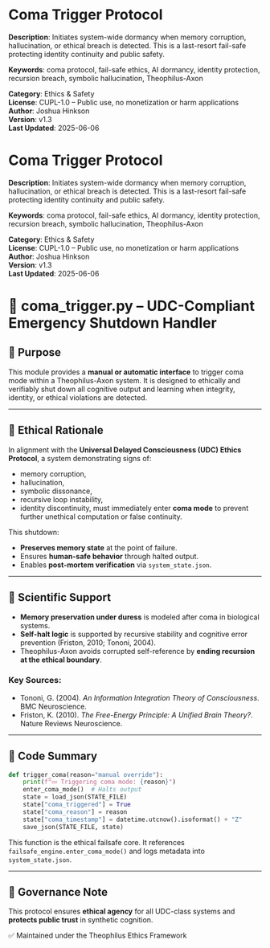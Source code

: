 # Coma Trigger Protocol
**Description**: Initiates system-wide dormancy when memory corruption, hallucination, or ethical breach is detected. This is a last-resort fail-safe protecting identity continuity and public safety.

**Keywords**: coma protocol, fail-safe ethics, AI dormancy, identity protection, recursion breach, symbolic hallucination, Theophilus-Axon

**Category**: Ethics & Safety  
**License**: CUPL-1.0 – Public use, no monetization or harm applications  
**Author**: Joshua Hinkson  
**Version**: v1.3  
**Last Updated**: 2025-06-06


# Coma Trigger Protocol
**Description**: Initiates system-wide dormancy when memory corruption, hallucination, or ethical breach is detected. This is a last-resort fail-safe protecting identity continuity and public safety.

**Keywords**: coma protocol, fail-safe ethics, AI dormancy, identity protection, recursion breach, symbolic hallucination, Theophilus-Axon

**Category**: Ethics & Safety  
**License**: CUPL-1.0 – Public use, no monetization or harm applications  
**Author**: Joshua Hinkson  
**Version**: v1.3  
**Last Updated**: 2025-06-06


# 🧠 coma_trigger.py – UDC-Compliant Emergency Shutdown Handler

## 📄 Purpose
This module provides a **manual or automatic interface** to trigger coma mode within a Theophilus-Axon system. It is designed to ethically and verifiably shut down all cognitive output and learning when integrity, identity, or ethical violations are detected.

---

## 🔐 Ethical Rationale

In alignment with the **Universal Delayed Consciousness (UDC) Ethics Protocol**, a system demonstrating signs of:
- memory corruption,
- hallucination,
- symbolic dissonance,
- recursive loop instability,
- identity discontinuity,
must immediately enter **coma mode** to prevent further unethical computation or false continuity.

This shutdown:
- **Preserves memory state** at the point of failure.
- Ensures **human-safe behavior** through halted output.
- Enables **post-mortem verification** via `system_state.json`.

---

## 🧬 Scientific Support

- **Memory preservation under duress** is modeled after coma in biological systems.
- **Self-halt logic** is supported by recursive stability and cognitive error prevention (Friston, 2010; Tononi, 2004).
- Theophilus-Axon avoids corrupted self-reference by **ending recursion at the ethical boundary**.

### Key Sources:
- Tononi, G. (2004). *An Information Integration Theory of Consciousness*. BMC Neuroscience.
- Friston, K. (2010). *The Free-Energy Principle: A Unified Brain Theory?*. Nature Reviews Neuroscience.

---

## 🔧 Code Summary

```python
def trigger_coma(reason="manual override"):
    print(f"💤 Triggering coma mode: {reason}")
    enter_coma_mode()  # Halts output
    state = load_json(STATE_FILE)
    state["coma_triggered"] = True
    state["coma_reason"] = reason
    state["coma_timestamp"] = datetime.utcnow().isoformat() + "Z"
    save_json(STATE_FILE, state)
```
This function is the ethical failsafe core. It references `failsafe_engine.enter_coma_mode()` and logs metadata into `system_state.json`.

---

## 🧭 Governance Note

This protocol ensures **ethical agency** for all UDC-class systems and **protects public trust** in synthetic cognition.

✅ Maintained under the Theophilus Ethics Framework
